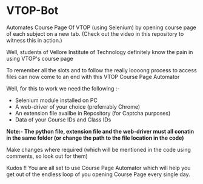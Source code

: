 # VTOP-Bot
Automates Course Page Of VTOP (using Selenium) by opening course page of each subject on a new tab. (Check out the video in this repository to witness this in action.)

Well, students of Vellore Institute of Technology definitely know the pain in using VTOP's course page

To remember all the slots and to follow the really loooong process to access files can now come to an end with this VTOP Course Page Automator

Well, for this to work we need the following :-

  * Selenium module installed on PC
  * A web-driver of your choice (preferrably Chrome)
  * An extension file availbe in Repository (for Captcha purposes)
  * Data of your Course IDs and Class IDs

**Note:- The python file, extension file and the web-driver must all conatin in the same folder (or change the path to the file location in the code)**  

Make changes where required (which will be mentioned in the code using comments, so look out for them)

Kudos !! You are all set to use Course Page Automator which will help you get out of the endless loop of you opening Course Page every single day.
